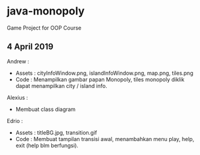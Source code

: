 # java-monopoly
Game Project for OOP Course
## 4 April 2019
Andrew :
- Assets : cityInfoWindow.png, islandInfoWindow.png, map.png, tiles.png
- Code : Menampilkan gambar papan Monopoly, tiles monopoly diklik dapat menampilkan city / island info.

Alexius :
- Membuat class diagram

Edrio :
- Assets : titleBG.jpg, transition.gif
- Code : Membuat tampilan transisi awal, menambahkan menu play, help, exit (help blm berfungsi).
